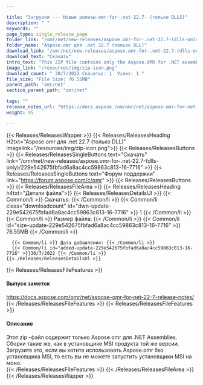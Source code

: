 ```yaml
---

title: "Загрузки --- Новые релизы-omr-for-.net-22.7- (только DLLS)"
description: " "
keywords: ""
page_type: single_release_page
folder_link: "/omr/net/new-releases/aspose.omr-for-.net-22.7-(dlls-only)/"
folder_name: "Aspose.omr для .net 22.7 (только DLL)"
download_link: "/omr/net/new-releases/aspose.omr-for-.net-22.7-(dlls-only)/229e542675fbfad6a8ac4cc59863c813-16-7716"
download_text: "Скачать"
intro_text: "This ZIP file contains only the Aspose.OMR for .NET assemblies. The assemblies are the same as in the MSI installer of the product of the same version. Скачать this if you want to use Aspose.OMR without the MSI installer, i.e. you cannot run MSI installers on Mono."
image_link: "/resources/img/zip-icon.png"
download_count: " 30/7/2022 Скачатьs: 1  Views: 1 "
file_size: "File Size: 76.55MB"
parent_path: "omr/net"
section_parent_path: "omr/net"

tags: ""
release_notes_url: "https://docs.aspose.com/omr/net/aspose-omr-for-net-22-7-release-notes/"
weight: 95

---
```


{{< Releases/ReleasesWapper >}}
  {{< Releases/ReleasesHeading H2txt="Aspose.omr для .net 22.7 (только DLL)" imagelink="/resources/img/zip-icon.png">}}
  {{< Releases/ReleasesButtons >}}
    {{< Releases/ReleasesSingleButtons text="Скачать" link="/omr/net/new-releases/aspose.omr-for-.net-22.7-(dlls-only)/229e542675fbfad6a8ac4cc59863c813-16-7716" >}}
    {{< Releases/ReleasesSingleButtons text="Форум поддержки" link="https://forum.aspose.com/c/omr" >}}
  {{< Releases/ReleasesButtons >}}
  {{< Releases/ReleasesFileArea >}}
    {{< Releases/ReleasesHeading h4txt="Детали файла">}}
    {{< Releases/ReleasesDetailsUl >}}
      {{< Common/li >}} Скачатьs: {{< /Common/li >}}
      {{< Common/li class="downloadcount" id="dwn-update-229e542675fbfad6a8ac4cc59863c813-16-7716" >}} 1 {{< /Common/li >}}
      {{< Common/li >}} Размер файла: {{< /Common/li >}}
      {{< Common/li id="size-update-229e542675fbfad6a8ac4cc59863c813-16-7716" >}} 76.55MB {{< /Common/li >}}

      {{< Common/li >}} Дата добавления: {{< /Common/li >}}
      {{< Common/li id="added-update-229e542675fbfad6a8ac4cc59863c813-16-7716" >}}30/7/2022 {{< /Common/li >}}
    {{< /Releases/ReleasesDetailsUl >}}

  {{< Releases/ReleasesFileFeatures >}}
      <h4>Выпуск заметок</h4><div><a href='https://docs.aspose.com/omr/net/aspose-omr-for-net-22-7-release-notes/'>https://docs.aspose.com/omr/net/aspose-omr-for-net-22-7-release-notes/</a></div>
  {{< /Releases/ReleasesFileFeatures >}}
  {{< Releases/ReleasesFileFeatures >}}
      <h4>Описание</h4><div class="HTMLDescription">Этот zip -файл содержит только Aspose.omr для .NET Assemblies. Сборки такие же, как в установщике MSI продукта той же версии. Загрузите это, если вы хотите использовать Aspose.omr без установщика MSI, то есть вы не можете запустить установщики MSI на моно.</div>
  {{< /Releases/ReleasesFileFeatures >}}
 {{< /Releases/ReleasesFileArea >}}
{{< /Releases/ReleasesWapper >}}


